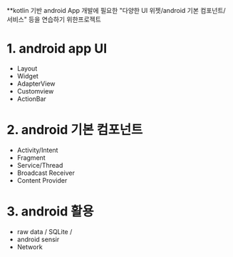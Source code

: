 **kotlin 기반 android App 개발에 필요한 "다양한 UI 위젯/android 기본 컴포넌트/서비스" 등을 연습하기 위한프로젝트


# 1. android app UI
- Layout
- Widget
- AdapterView
- Customview
- ActionBar


# 2. android 기본 컴포넌트
- Activity/Intent
- Fragment
- Service/Thread
- Broadcast Receiver
- Content Provider


# 3. android 활용
- raw data / SQLite /
- android sensir
- Network
